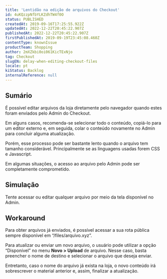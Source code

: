 ```yaml
---
title: 'Lentidão na edição de arquivos do Checkout'
id: 4uKQzzpNfbYLKZdhTW4f0O
status: PUBLISHED
createdAt: 2019-09-16T17:25:55.922Z
updatedAt: 2022-12-22T20:45:22.907Z
publishedAt: 2022-12-22T20:45:22.907Z
firstPublishedAt: 2019-09-19T23:45:08.460Z
contentType: knownIssue
productTeam: Shopping
author: 2mXZkbi0oi061KicTExNjo
tag: Checkout
slugEN: delay-when-editing-checkout-files
locale: pt
kiStatus: Backlog
internalReference: null
---
```


## Sumário

É possível editar arquivos da loja diretamente pelo navegador quando estes foram enviados pelo Admin do Checkout.
 
Em alguns casos, recomenda-se selecionar todo o conteúdo, copiá-lo para um editor externo e, em seguida, colar o conteúdo novamente no Admin para concluir alguma atualização.

Porém, esse processo pode ser bastante lento quando o arquivo tem tamanho considerável. Principalmente se as linguagens usadas forem CSS e Javascript. 

Em algumas situações, o acesso ao arquivo pelo Admin pode ser completamente comprometido.

## Simulação

Tente acessar ou editar qualquer arquivo por meio da tela disponível no Admin.


## Workaround

Para obter arquivos já enviados, é possível acessar a sua rota pública sempre disponível em “/files/arquivo.xyz”.

Para atualizar ou enviar um novo arquivo, o usuário pode utilizar a opção “Disponível” no menu __Novo > Upload__ de arquivo. Nesse caso, basta preencher o nome de destino e selecionar o arquivo que deseja enviar.
 
Entretanto, caso o nome do arquivo já exista na loja, o novo conteúdo irá sobrescrever o material anterior e, assim, finalizar a atualização.


